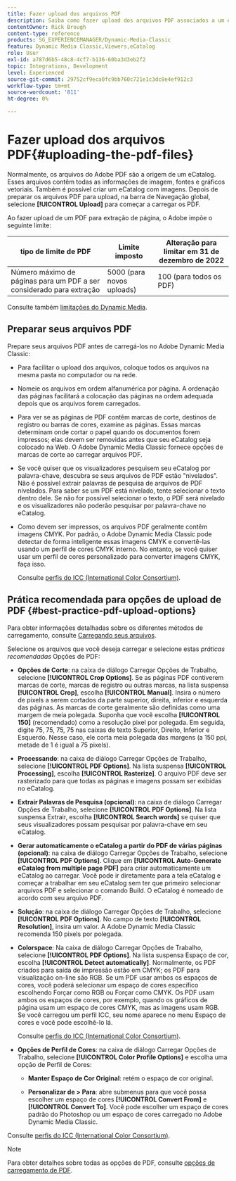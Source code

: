 ```yaml
---
title: Fazer upload dos arquivos PDF
description: Saiba como fazer upload dos arquivos PDF associados a um eCatalog no Adobe Dynamic Media Classic.
contentOwner: Rick Brough
content-type: reference
products: SG_EXPERIENCEMANAGER/Dynamic-Media-Classic
feature: Dynamic Media Classic,Viewers,eCatalog
role: User
exl-id: a787d6b5-48c8-4cf7-b136-60ba3d3eb2f2
topic: Integrations, Development
level: Experienced
source-git-commit: 29752cf9eca0fc9bb760c721e1c3dc8e4ef912c3
workflow-type: tm+mt
source-wordcount: '811'
ht-degree: 0%

---
```


# Fazer upload dos arquivos PDF{#uploading-the-pdf-files}

Normalmente, os arquivos do Adobe PDF são a origem de um eCatalog. Esses arquivos contêm todas as informações de imagem, fontes e gráficos vetoriais. Também é possível criar um eCatalog com imagens. Depois de preparar os arquivos PDF para upload, na barra de Navegação global, selecione **[!UICONTROL Upload]** para começar a carregar os PDF.

Ao fazer upload de um PDF para extração de página, o Adobe impõe o seguinte limite:

| tipo de limite de PDF | Limite imposto | Alteração para limitar em 31 de dezembro de 2022 |
| --- | --- | --- |
| Número máximo de páginas para um PDF a ser considerado para extração | 5000 (para novos uploads) | 100 (para todos os PDF) |

Consulte também [limitações do Dynamic Media](/help/using/limitations.md).

## Preparar seus arquivos PDF

Prepare seus arquivos PDF antes de carregá-los no Adobe Dynamic Media Classic:

* Para facilitar o upload dos arquivos, coloque todos os arquivos na mesma pasta no computador ou na rede.
* Nomeie os arquivos em ordem alfanumérica por página. A ordenação das páginas facilitará a colocação das páginas na ordem adequada depois que os arquivos forem carregados.
* Para ver se as páginas de PDF contêm marcas de corte, destinos de registro ou barras de cores, examine as páginas. Essas marcas determinam onde cortar o papel quando os documentos forem impressos; elas devem ser removidas antes que seu eCatalog seja colocado na Web. O Adobe Dynamic Media Classic fornece opções de marcas de corte ao carregar arquivos PDF.
* Se você quiser que os visualizadores pesquisem seu eCatalog por palavra-chave, descubra se seus arquivos de PDF estão &quot;nivelados&quot;. Não é possível extrair palavras de pesquisa de arquivos de PDF nivelados. Para saber se um PDF está nivelado, tente selecionar o texto dentro dele. Se não for possível selecionar o texto, o PDF será nivelado e os visualizadores não poderão pesquisar por palavra-chave no eCatalog.
* Como devem ser impressos, os arquivos PDF geralmente contêm imagens CMYK. Por padrão, o Adobe Dynamic Media Classic pode detectar de forma inteligente essas imagens CMYK e convertê-las usando um perfil de cores CMYK interno. No entanto, se você quiser usar um perfil de cores personalizado para converter imagens CMYK, faça isso.

  Consulte [perfis do ICC (International Color Consortium)](icc-profiles.md#icc_profiles).

## Prática recomendada para opções de upload de PDF {#best-practice-pdf-upload-options}

Para obter informações detalhadas sobre os diferentes métodos de carregamento, consulte [Carregando seus arquivos](uploading-files.md#uploading_your_files).

Selecione os arquivos que você deseja carregar e selecione estas *práticas recomendadas* Opções de PDF:

* **Opções de Corte**: na caixa de diálogo Carregar Opções de Trabalho, selecione **[!UICONTROL Crop Options]**. Se as páginas PDF contiverem marcas de corte, marcas de registro ou outras marcas, na lista suspensa **[!UICONTROL Crop]**, escolha **[!UICONTROL Manual]**. Insira o número de pixels a serem cortados da parte superior, direita, inferior e esquerda das páginas. As marcas de corte geralmente são definidas como uma margem de meia polegada. Suponha que você escolha **[!UICONTROL 150]** (recomendado) como a resolução pixel por polegada. Em seguida, digite 75, 75, 75, 75 nas caixas de texto Superior, Direito, Inferior e Esquerdo. Nesse caso, ele corta meia polegada das margens (a 150 ppi, metade de 1 é igual a 75 pixels).

* **Processando**: na caixa de diálogo Carregar Opções de Trabalho, selecione **[!UICONTROL PDF Options]**. Na lista suspensa **[!UICONTROL Processing]**, escolha **[!UICONTROL Rasterize]**. O arquivo PDF deve ser rasterizado para que todas as páginas e imagens possam ser exibidas no eCatalog.

* **Extrair Palavras de Pesquisa (opcional)**: na caixa de diálogo Carregar Opções de Trabalho, selecione **[!UICONTROL PDF Options]**. Na lista suspensa Extrair, escolha **[!UICONTROL Search words]** se quiser que seus visualizadores possam pesquisar por palavra-chave em seu eCatalog.

* **Gerar automaticamente o eCatalog a partir do PDF de várias páginas (opcional)**: na caixa de diálogo Carregar Opções de Trabalho, selecione **[!UICONTROL PDF Options]**. Clique em **[!UICONTROL Auto-Generate eCatalog from multiple page PDF]** para criar automaticamente um eCatalog ao carregar. Você pode ir diretamente para a tela eCatalog e começar a trabalhar em seu eCatalog sem ter que primeiro selecionar arquivos PDF e selecionar o comando Build. O eCatalog é nomeado de acordo com seu arquivo PDF.

* **Solução**: na caixa de diálogo Carregar Opções de Trabalho, selecione **[!UICONTROL PDF Options]**. No campo de texto **[!UICONTROL Resolution]**, insira um valor. A Adobe Dynamic Media Classic recomenda 150 pixels por polegada.

* **Colorspace**: Na caixa de diálogo Carregar Opções de Trabalho, selecione **[!UICONTROL PDF Options]**. Na lista suspensa Espaço de cor, escolha **[!UICONTROL Detect automatically]**. Normalmente, os PDF criados para saída de impressão estão em CMYK; os PDF para visualização on-line são RGB. Se um PDF usar ambos os espaços de cores, você poderá selecionar um espaço de cores específico escolhendo Forçar como RGB ou Forçar como CMYK. Os PDF usam ambos os espaços de cores, por exemplo, quando os gráficos de página usam um espaço de cores CMYK, mas as imagens usam RGB. Se você carregou um perfil ICC, seu nome aparece no menu Espaço de cores e você pode escolhê-lo lá.

  Consulte [perfis do ICC (International Color Consortium)](/help/using/icc-profiles.md).

* **Opções de Perfil de Cores**: na caixa de diálogo Carregar Opções de Trabalho, selecione **[!UICONTROL Color Profile Options]** e escolha uma opção de Perfil de Cores:

   * **Manter Espaço de Cor Original**: retém o espaço de cor original.

   * **Personalizar de > Para**: abre submenus para que você possa escolher um espaço de cores **[!UICONTROL Convert From]** e **[!UICONTROL Convert To]**. Você pode escolher um espaço de cores padrão do Photoshop ou um espaço de cores carregado no Adobe Dynamic Media Classic.

<!-- * **Convert To SRGB**: Converts to SRGB (Standard Red Green Blue). SRGB is the recommended color space for displaying images on Web pages. -->

Consulte [perfis do ICC (International Color Consortium)](icc-profiles.md#icc_profiles).

>[!NOTE]
>
>Para obter detalhes sobre todas as opções de PDF, consulte [opções de carregamento de PDF](pdfs.md#pdf_upload_options).
